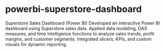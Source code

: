 # powerbi-superstore-dashboard
Superstore Sales Dashboard (Power BI) Developed an interactive Power BI dashboard using Superstore sales data. Applied data modeling, DAX measures, and time intelligence functions to analyze sales trends, profit margins, and customer segments. Integrated slicers, KPIs, and custom visuals for dynamic reporting.
